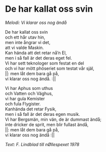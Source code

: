 # De har kallat oss svin

_Melodi: Vi klarar oss nog ändå_

De har kallat oss svin  
och ett hår utav hin,  
men inte ångrar vi det,  
att vi valde Maskin.  
Kan hända att det retar nå’n El,  
men i så fall är det deras eget fel.  
Vi har sett teknologer som festat en del  
och vi har mött phöseriet som testat vår själ,  
||: men låt dem bara gå på,  
vi klarar oss nog ändå. :||

Vi har Aphus som uthus  
och Vatten och Väghus,  
vi har gula Kemister  
och fula Flygister.  
Kanhända det retar Fysik,  
men i så fall är det deras egen musik.  
Vi har Bergsmän, min vän, de är dummast ändå;  
inte dricker de sprit, men blir fullast ändå,  
||: men låt dem bara gå på,  
vi klarar oss nog ändå :||

_Text: F. Lindblad till nØllespexet 1978_
